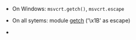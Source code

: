 

- On Windows: `msvcrt.getch()`, `msvcrt.escape`
- On all sytems: module [getch](https://pypi.org/project/getch/) ('\x1B' as escape)

- [](https://stackoverflow.com/questions/510357/python-read-a-single-character-from-the-user)

